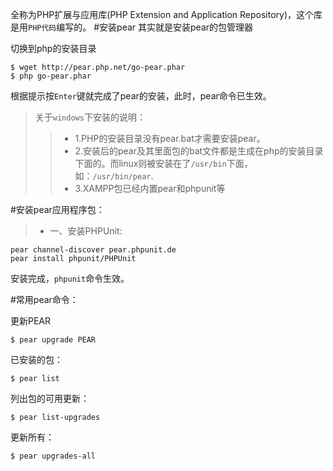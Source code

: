 全称为PHP扩展与应用库(PHP Extension and Application Repository)，这个库是用`PHP代码`编写的。
#安装pear
其实就是安装pear的包管理器

切换到php的安装目录
	
	$ wget http://pear.php.net/go-pear.phar
	$ php go-pear.phar
根据提示按`Enter`键就完成了pear的安装，此时，pear命令已生效。

>关于`windows`下安装的说明：
>>* 1.PHP的安装目录没有pear.bat才需要安装pear。
>>* 2.安装后的pear及其里面包的bat文件都是生成在php的安装目录下面的。而linux则被安装在了`/usr/bin`下面，如：`/usr/bin/pear`.
>>* 3.XAMPP包已经内置pear和phpunit等

#安装pear应用程序包：

>* 一、安装PHPUnit:
>>	
>
	pear channel-discover pear.phpunit.de	
	pear install phpunit/PHPUnit
安装完成，`phpunit`命令生效。





#常用pear命令：

更新PEAR
	
	$ pear upgrade PEAR

已安装的包：

	$ pear list

列出包的可用更新：

	$ pear list-upgrades

更新所有：

	$ pear upgrades-all